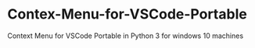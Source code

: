 # Contex-Menu-for-VSCode-Portable
Context Menu for VSCode Portable in Python 3 for windows 10 machines
